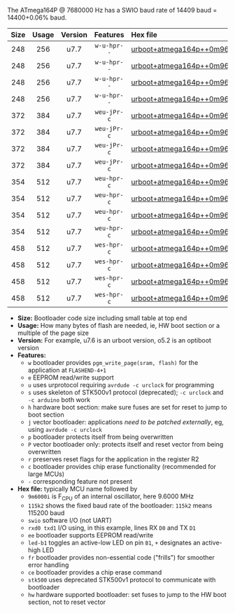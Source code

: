 The ATmega164P @ 7680000 Hz has a SWIO baud rate of 14409 baud = 14400+0.06% baud.

|Size|Usage|Version|Features|Hex file|
|:-:|:-:|:-:|:-:|:--|
|248|256|u7.7|`w-u-hpr--`|[urboot+atmega164p++0m9600i++++1k8_swio_rxd0_txd1_led+b0_hw.hex](https://raw.githubusercontent.com/stefanrueger/urboot.hex/main/cores/mightycore/atmega164p/internal_oscillator/fint++0m9600_Hz/br++++1k8_bps/urboot+atmega164p++0m9600i++++1k8_swio_rxd0_txd1_led+b0_hw.hex)|
|248|256|u7.7|`w-u-hpr--`|[urboot+atmega164p++0m9600i++++1k8_swio_rxd0_txd1_led+b7_hw.hex](https://raw.githubusercontent.com/stefanrueger/urboot.hex/main/cores/mightycore/atmega164p/internal_oscillator/fint++0m9600_Hz/br++++1k8_bps/urboot+atmega164p++0m9600i++++1k8_swio_rxd0_txd1_led+b7_hw.hex)|
|248|256|u7.7|`w-u-hpr--`|[urboot+atmega164p++0m9600i++++1k8_swio_rxd2_txd3_led+b0_hw.hex](https://raw.githubusercontent.com/stefanrueger/urboot.hex/main/cores/mightycore/atmega164p/internal_oscillator/fint++0m9600_Hz/br++++1k8_bps/urboot+atmega164p++0m9600i++++1k8_swio_rxd2_txd3_led+b0_hw.hex)|
|248|256|u7.7|`w-u-hpr--`|[urboot+atmega164p++0m9600i++++1k8_swio_rxd2_txd3_led+b7_hw.hex](https://raw.githubusercontent.com/stefanrueger/urboot.hex/main/cores/mightycore/atmega164p/internal_oscillator/fint++0m9600_Hz/br++++1k8_bps/urboot+atmega164p++0m9600i++++1k8_swio_rxd2_txd3_led+b7_hw.hex)|
|372|384|u7.7|`weu-jPr-c`|[urboot+atmega164p++0m9600i++++1k8_swio_rxd0_txd1_ee_led+b0_fr_ce.hex](https://raw.githubusercontent.com/stefanrueger/urboot.hex/main/cores/mightycore/atmega164p/internal_oscillator/fint++0m9600_Hz/br++++1k8_bps/urboot+atmega164p++0m9600i++++1k8_swio_rxd0_txd1_ee_led+b0_fr_ce.hex)|
|372|384|u7.7|`weu-jPr-c`|[urboot+atmega164p++0m9600i++++1k8_swio_rxd0_txd1_ee_led+b7_fr_ce.hex](https://raw.githubusercontent.com/stefanrueger/urboot.hex/main/cores/mightycore/atmega164p/internal_oscillator/fint++0m9600_Hz/br++++1k8_bps/urboot+atmega164p++0m9600i++++1k8_swio_rxd0_txd1_ee_led+b7_fr_ce.hex)|
|372|384|u7.7|`weu-jPr-c`|[urboot+atmega164p++0m9600i++++1k8_swio_rxd2_txd3_ee_led+b0_fr_ce.hex](https://raw.githubusercontent.com/stefanrueger/urboot.hex/main/cores/mightycore/atmega164p/internal_oscillator/fint++0m9600_Hz/br++++1k8_bps/urboot+atmega164p++0m9600i++++1k8_swio_rxd2_txd3_ee_led+b0_fr_ce.hex)|
|372|384|u7.7|`weu-jPr-c`|[urboot+atmega164p++0m9600i++++1k8_swio_rxd2_txd3_ee_led+b7_fr_ce.hex](https://raw.githubusercontent.com/stefanrueger/urboot.hex/main/cores/mightycore/atmega164p/internal_oscillator/fint++0m9600_Hz/br++++1k8_bps/urboot+atmega164p++0m9600i++++1k8_swio_rxd2_txd3_ee_led+b7_fr_ce.hex)|
|354|512|u7.7|`weu-hpr-c`|[urboot+atmega164p++0m9600i++++1k8_swio_rxd0_txd1_ee_led+b0_fr_ce_hw.hex](https://raw.githubusercontent.com/stefanrueger/urboot.hex/main/cores/mightycore/atmega164p/internal_oscillator/fint++0m9600_Hz/br++++1k8_bps/urboot+atmega164p++0m9600i++++1k8_swio_rxd0_txd1_ee_led+b0_fr_ce_hw.hex)|
|354|512|u7.7|`weu-hpr-c`|[urboot+atmega164p++0m9600i++++1k8_swio_rxd0_txd1_ee_led+b7_fr_ce_hw.hex](https://raw.githubusercontent.com/stefanrueger/urboot.hex/main/cores/mightycore/atmega164p/internal_oscillator/fint++0m9600_Hz/br++++1k8_bps/urboot+atmega164p++0m9600i++++1k8_swio_rxd0_txd1_ee_led+b7_fr_ce_hw.hex)|
|354|512|u7.7|`weu-hpr-c`|[urboot+atmega164p++0m9600i++++1k8_swio_rxd2_txd3_ee_led+b0_fr_ce_hw.hex](https://raw.githubusercontent.com/stefanrueger/urboot.hex/main/cores/mightycore/atmega164p/internal_oscillator/fint++0m9600_Hz/br++++1k8_bps/urboot+atmega164p++0m9600i++++1k8_swio_rxd2_txd3_ee_led+b0_fr_ce_hw.hex)|
|354|512|u7.7|`weu-hpr-c`|[urboot+atmega164p++0m9600i++++1k8_swio_rxd2_txd3_ee_led+b7_fr_ce_hw.hex](https://raw.githubusercontent.com/stefanrueger/urboot.hex/main/cores/mightycore/atmega164p/internal_oscillator/fint++0m9600_Hz/br++++1k8_bps/urboot+atmega164p++0m9600i++++1k8_swio_rxd2_txd3_ee_led+b7_fr_ce_hw.hex)|
|458|512|u7.7|`wes-hpr-c`|[urboot+atmega164p++0m9600i++++1k8_swio_rxd0_txd1_ee_led+b0_fr_ce_stk500_hw.hex](https://raw.githubusercontent.com/stefanrueger/urboot.hex/main/cores/mightycore/atmega164p/internal_oscillator/fint++0m9600_Hz/br++++1k8_bps/urboot+atmega164p++0m9600i++++1k8_swio_rxd0_txd1_ee_led+b0_fr_ce_stk500_hw.hex)|
|458|512|u7.7|`wes-hpr-c`|[urboot+atmega164p++0m9600i++++1k8_swio_rxd0_txd1_ee_led+b7_fr_ce_stk500_hw.hex](https://raw.githubusercontent.com/stefanrueger/urboot.hex/main/cores/mightycore/atmega164p/internal_oscillator/fint++0m9600_Hz/br++++1k8_bps/urboot+atmega164p++0m9600i++++1k8_swio_rxd0_txd1_ee_led+b7_fr_ce_stk500_hw.hex)|
|458|512|u7.7|`wes-hpr-c`|[urboot+atmega164p++0m9600i++++1k8_swio_rxd2_txd3_ee_led+b0_fr_ce_stk500_hw.hex](https://raw.githubusercontent.com/stefanrueger/urboot.hex/main/cores/mightycore/atmega164p/internal_oscillator/fint++0m9600_Hz/br++++1k8_bps/urboot+atmega164p++0m9600i++++1k8_swio_rxd2_txd3_ee_led+b0_fr_ce_stk500_hw.hex)|
|458|512|u7.7|`wes-hpr-c`|[urboot+atmega164p++0m9600i++++1k8_swio_rxd2_txd3_ee_led+b7_fr_ce_stk500_hw.hex](https://raw.githubusercontent.com/stefanrueger/urboot.hex/main/cores/mightycore/atmega164p/internal_oscillator/fint++0m9600_Hz/br++++1k8_bps/urboot+atmega164p++0m9600i++++1k8_swio_rxd2_txd3_ee_led+b7_fr_ce_stk500_hw.hex)|

- **Size:** Bootloader code size including small table at top end
- **Usage:** How many bytes of flash are needed, ie, HW boot section or a multiple of the page size
- **Version:** For example, u7.6 is an urboot version, o5.2 is an optiboot version
- **Features:**
  + `w` bootloader provides `pgm_write_page(sram, flash)` for the application at `FLASHEND-4+1`
  + `e` EEPROM read/write support
  + `u` uses urprotocol requiring `avrdude -c urclock` for programming
  + `s` uses skeleton of STK500v1 protocol (deprecated); `-c urclock` and `-c arduino` both work
  + `h` hardware boot section: make sure fuses are set for reset to jump to boot section
  + `j` vector bootloader: applications *need to be patched externally*, eg, using `avrdude -c urclock`
  + `p` bootloader protects itself from being overwritten
  + `P` vector bootloader only: protects itself and reset vector from being overwritten
  + `r` preserves reset flags for the application in the register R2
  + `c` bootloader provides chip erase functionality (recommended for large MCUs)
  + `-` corresponding feature not present
- **Hex file:** typically MCU name followed by
  + `9m6000i` is F<sub>CPU</sub> of an internal oscillator, here 9.6000 MHz
  + `115k2` shows the fixed baud rate of the bootloader: `115k2` means 115200 baud
  + `swio` software I/O (not UART)
  + `rxd0 txd1` I/O using, in this example, lines RX `D0` and TX `D1`
  + `ee` bootloader supports EEPROM read/write
  + `led-b1` toggles an active-low LED on pin `B1`, `+` designates an active-high LED
  + `fr` bootloader provides non-essential code ("frills") for smoother error handling
  + `ce` bootloader provides a chip erase command
  + `stk500` uses deprecated STK500v1 protocol to communicate with bootloader
  + `hw` hardware supported bootloader: set fuses to jump to the HW boot section, not to reset vector
